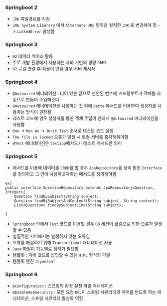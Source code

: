### Springboot 2
- `JDK` 파일경로를 지정
- `JRE System Libarary` 에서 `Alternate JRE` 항목을 설치한 `JDK` 로 변경해야 함 -> `LinkedError` 발생함 

### Springboot 3
- `H2` 데이터 베이스 활용
- 주로 개발 환경에서 사용하는 자바 기반의 경량 `DBMS`
- `H2` 로컬 연결 후 적용이 안될 경우 서버 재시작

### Springboot 4
- `@Autowired` 애너테이션 : 비어 있는 값으로 선언된 변수에 스프링부트가 객체를 자동으로 만들어 주입해준다
- `@Autowired` 애너테이션을 사용하는 것 외에 `Sette` 메서드를 이용하여 생성자를 사용하는 방식이 권장됨
- 테스트 코드에 경우 생성자를 통한 객체 주입이 안되서 `@Autowired` 애너테이션을 사용함
- `Run` -> `Run As` -> `JUnit Test` 순서로 테스트 코드 실행
- `The file is locked` 오류가 발생 시 로컬 서버를 중지해줘야함
- `@Test` 애너테이션은 `testJpa`메서드가 테스트 메서드란 의미

### Springboot 5
- 메서드를 이용해 데이터를 `CRUD`를 할 경우 `JpaRepository`를 상속 받은 `Interface`를 정의하고 그 안에 사용하고자하는 메서드를 정의해야함
```
ex)
public interface QuestionRepository extends JpaRepository<Question, Integer>{
	Question findBySubject(String subject);
	Question findBySubjectAndContent(String subject, String content);
	List<Question> findBySubjectLike(String subject);

}
```
- `Springboot` 안에서 `Test` 코드를 이용할 경우 `DB` 세션이 끊김으로 인한 오류가 발생할 수 있음
- 실질적인 서버에서는 발생하지 않는 오류임
- 오류를 해결하기 위해 `Transactional` 애너테이션 사용
- `Java` 파일이 기능별로 정리가 필요함
- 템플릿 : 자바 코드를 삽입할 수 있는 `HTML` 형식의 파일
- 템플릿 엔진 `thymeleaf`

### Springboot 6
- `@Configuration` : 스프링의 환경 설정 파일 애너테이션
- `@EnableWebSecurity` : 모든 요청 `URL`이 스프링 시큐리티의 제어를 받도록 하는 애너테이션, 스프링 시큐리티 활성화 역할